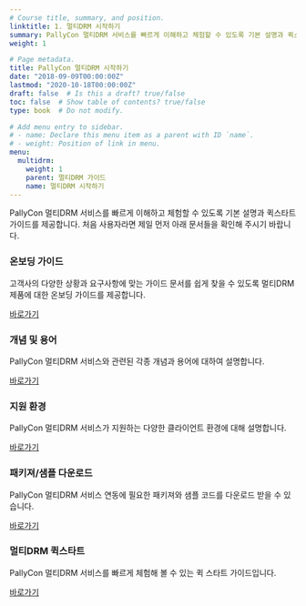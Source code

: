 ```yaml
---
# Course title, summary, and position.
linktitle: 1. 멀티DRM 시작하기
summary: PallyCon 멀티DRM 서비스를 빠르게 이해하고 체험할 수 있도록 기본 설명과 퀵스타트 가이드를 제공합니다.
weight: 1

# Page metadata.
title: PallyCon 멀티DRM 시작하기
date: "2018-09-09T00:00:00Z"
lastmod: "2020-10-18T00:00:00Z"
draft: false  # Is this a draft? true/false
toc: false  # Show table of contents? true/false
type: book  # Do not modify.

# Add menu entry to sidebar.
# - name: Declare this menu item as a parent with ID `name`.
# - weight: Position of link in menu.
menu:
  multidrm:
    weight: 1
    parent: 멀티DRM 가이드
    name: 멀티DRM 시작하기
---
```


PallyCon 멀티DRM 서비스를 빠르게 이해하고 체험할 수 있도록 기본 설명과 퀵스타트 가이드를 제공합니다. 처음 사용자라면 제일 먼저 아래 문서들을 확인해 주시기 바랍니다.

<div class="row">
  <div class="col-sm-6">
    <div class="card">
      <div class="card-body">
        <h3 class="card-title">온보딩 가이드</h3>
        <p class="card-text">고객사의 다양한 상황과 요구사항에 맞는 가이드 문서를 쉽게 찾을 수 있도록 멀티DRM 제품에 대한 온보딩 가이드를 제공합니다.</p>
        <a href="./multidrm-onboarding/" class="btn btn-primary">바로가기</a>
      </div>
    </div>
  </div>
  <div class="col-sm-6">
    <div class="card">
      <div class="card-body">
        <h3 class="card-title">개념 및 용어</h3>
        <p class="card-text">PallyCon 멀티DRM 서비스와 관련된 각종 개념과 용어에 대하여 설명합니다.</p>
        <a href="./drm-concepts/" class="btn btn-primary">바로가기</a>
      </div>
    </div>
  </div>
  <div class="col-sm-6">    
    <div class="card">
      <div class="card-body">
        <h3 class="card-title">지원 환경</h3>
        <p class="card-text">PallyCon 멀티DRM 서비스가 지원하는 다양한 클라이언트 환경에 대해 설명합니다.</p>
        <a href="./supported-env/" class="btn btn-primary">바로가기</a>
      </div>
    </div>
  </div>
  <div class="col-sm-6">  
    <div class="card">
      <div class="card-body">
        <h3 class="card-title">패키져/샘플 다운로드</h3>
        <p class="card-text">PallyCon 멀티DRM 서비스 연동에 필요한 패키져와 샘플 코드를 다운로드 받을 수 있습니다.</p>
        <a href="./downloads/" class="btn btn-primary">바로가기</a>
      </div>
    </div>
  </div>
  <div class="col-sm-6">  
    <div class="card">
      <div class="card-body">
        <h3 class="card-title">멀티DRM 퀵스타트</h3>
        <p class="card-text">PallyCon 멀티DRM 서비스를 빠르게 체험해 볼 수 있는 퀵 스타트 가이드입니다.</p>
        <a href="./quickstart/" class="btn btn-primary">바로가기</a>
      </div>
    </div>
  </div>
</div>
